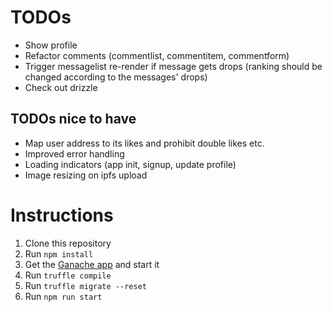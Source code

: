 # TODOs

*   Show profile
*   Refactor comments (commentlist, commentitem, commentform)
*   Trigger messagelist re-render if message gets drops (ranking should be changed according to the messages' drops)
*   Check out drizzle

## TODOs nice to have

*   Map user address to its likes and prohibit double likes etc.
*   Improved error handling
*   Loading indicators (app init, signup, update profile)
*   Image resizing on ipfs upload

# Instructions

1.  Clone this repository
2.  Run `npm install`
3.  Get the [Ganache app](http://truffleframework.com/ganache/) and start it
4.  Run `truffle compile`
5.  Run `truffle migrate --reset`
6.  Run `npm run start`
